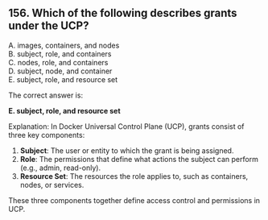 ## 156. Which of the following describes grants under the UCP?
A. images, containers, and nodes  
B. subject, role, and containers  
C. nodes, role, and containers  
D. subject, node, and container  
E. subject, role, and resource set  

The correct answer is:

**E. subject, role, and resource set**

Explanation:
In Docker Universal Control Plane (UCP), grants consist of three key components:
1. **Subject**: The user or entity to which the grant is being assigned.
2. **Role**: The permissions that define what actions the subject can perform (e.g., admin, read-only).
3. **Resource Set**: The resources the role applies to, such as containers, nodes, or services.

These three components together define access control and permissions in UCP.
